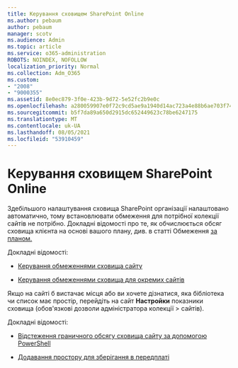 ```yaml
---
title: Керування сховищем SharePoint Online
ms.author: pebaum
author: pebaum
manager: scotv
ms.audience: Admin
ms.topic: article
ms.service: o365-administration
ROBOTS: NOINDEX, NOFOLLOW
localization_priority: Normal
ms.collection: Adm_O365
ms.custom:
- "2008"
- "9000355"
ms.assetid: 8e0ec879-3f0e-423b-9d72-5e52fc2b9e0c
ms.openlocfilehash: a280059907e0f72c9cd5ae9a1940d14ac723a4e88b6ae703f74f8163244bdd17
ms.sourcegitcommit: b5f7da89a650d2915dc652449623c78be6247175
ms.translationtype: MT
ms.contentlocale: uk-UA
ms.lasthandoff: 08/05/2021
ms.locfileid: "53910459"
---
```

# <a name="manage-your-sharepoint-online-storage"></a>Керування сховищем SharePoint Online

Здебільшого налаштування сховища SharePoint організації налаштовано автоматично, тому встановлювати обмеження для потрібної колекції сайтів не потрібно. Докладні відомості про те, як обчислюється обсяг сховища клієнта на основі вашого плану, див. в статті Обмеження [за планом.](/office365/servicedescriptions/sharepoint-online-service-description/sharepoint-online-limits?redirectedfrom=MSDN#limits-by-plan)

Докладні відомості:

- [Керування обмеженнями сховища сайту](/sharepoint/manage-site-collection-storage-limits)

- [Керування обмеженнями сховища для окремих сайтів](/sharepoint/manage-site-collection-storage-limits#manage-individual-site-storage-limits)

Якщо на сайті б вистачає місця або ви хочете дізнатися, яка бібліотека чи список має простір, перейдіть на сайт **Настройки** показники сховища (обов'язкові дозволи адміністратора колекції  >   сайтів).

Докладні відомості:

- [Відстеження граничного обсягу сховища сайту за допомогою PowerShell](/sharepoint/manage-site-collection-storage-limits#monitor-site-storage-limits-by-using-powershell)

- [Додавання простору для зберігання в передплаті](/microsoft-365/commerce/add-storage-space) 
  